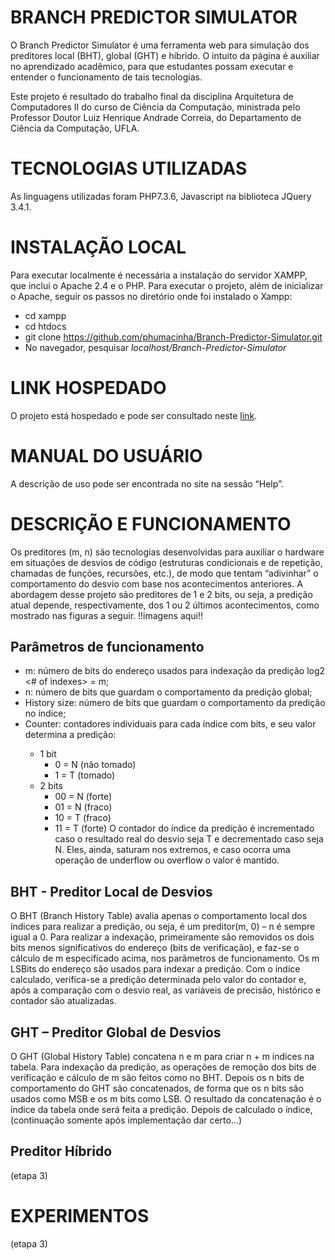 # BRANCH PREDICTOR SIMULATOR
O Branch Predictor Simulator é uma ferramenta web para simulação dos preditores local (BHT), global (GHT) e híbrido. O intuito da página é auxiliar no aprendizado acadêmico, para que estudantes possam executar e entender o funcionamento de tais tecnologias.

Este projeto é resultado do trabalho final da disciplina Arquitetura de Computadores II do curso de Ciência da Computação, ministrada pelo Professor Doutor Luiz Henrique Andrade Correia, do Departamento de Ciência da Computação, UFLA.
# TECNOLOGIAS UTILIZADAS
As linguagens utilizadas foram PHP7.3.6, Javascript na biblioteca JQuery 3.4.1.
# INSTALAÇÃO LOCAL
Para executar localmente é necessária a instalação do servidor XAMPP, que inclui o Apache 2.4 e o PHP.
Para executar o projeto, além de inicializar o Apache, seguir os passos no diretório onde foi instalado o Xampp:
- cd xampp
- cd htdocs
- git clone https://github.com/phumacinha/Branch-Predictor-Simulator.git
- No navegador, pesquisar *localhost/Branch-Predictor-Simulator*
# LINK HOSPEDADO
O projeto está hospedado e pode ser consultado neste [link](http://branchprediction.epizy.com/).
# MANUAL DO USUÁRIO
A descrição de uso pode ser encontrada no site na sessão “Help”.
# DESCRIÇÃO E FUNCIONAMENTO
Os preditores (m, n) são tecnologias desenvolvidas para auxiliar o hardware em situações de desvios de código (estruturas condicionais e de repetição, chamadas de funções, recursões, etc.), de modo que tentam “adivinhar” o comportamento do desvio com base nos acontecimentos anteriores.
A abordagem desse projeto são preditores de 1 e 2 bits, ou seja, a predição atual depende, respectivamente, dos 1 ou 2 últimos acontecimentos, como mostrado nas figuras a seguir.
!!imagens aqui!! 
## Parâmetros de funcionamento
- m: número de bits do endereço usados para indexação da predição log2 <# of indexes> = m;
- n: número de bits que guardam o comportamento da predição global;
- History size: número de bits que guardam o comportamento da predição no índice;
- Counter: contadores individuais para cada índice com <History size> bits, e seu valor determina a predição:
  - 1 bit
    - 0 = N (não tomado)
    - 1 = T (tomado)
  - 2 bits
    - 00 = N (forte)
    - 01 = N (fraco)
    - 10 = T (fraco)
    - 11 = T (forte)
  O contador do índice da predição é incrementado caso o resultado real do desvio seja T e decrementado caso seja N. Eles, ainda, saturam nos extremos, e caso ocorra uma operação de underflow ou overflow o valor é mantido.

## BHT - Preditor Local de Desvios
O BHT (Branch History Table) avalia apenas o comportamento local dos índices para realizar a predição, ou seja, é um preditor(m, 0) – n é sempre igual a 0.
Para realizar a indexação, primeiramente são removidos os dois bits menos significativos do endereço (bits de verificação), e faz-se o cálculo de m especificado acima, nos parâmetros de funcionamento. Os m LSBits do endereço são usados para indexar a predição.
Com o índice calculado, verifica-se a predição determinada pelo valor do contador e, após a comparação com o desvio real, as variáveis de precisão, histórico e contador são atualizadas.
## GHT – Preditor Global de Desvios
O GHT (Global History Table) concatena n e m para criar n + m índices na tabela.
Para indexação da predição, as operações de remoção dos bits de verificação e cálculo de m são feitos como no BHT. Depois os n bits de comportamento do GHT são concatenados, de forma que os n bits são usados como MSB e os m bits como LSB. O resultado da concatenação é o índice da tabela onde será feita a predição.
Depois de calculado o índice, (continuação somente após implementação dar certo...)
## Preditor Híbrido
(etapa 3)
# EXPERIMENTOS
(etapa 3)
